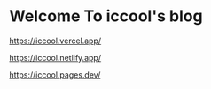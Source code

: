 # Welcome To iccool's blog
https://iccool.vercel.app/

https://iccool.netlify.app/

https://iccool.pages.dev/
